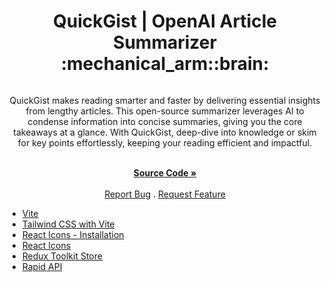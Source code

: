 <a id="readme-top"></a>

<h1 align="center">QuickGist | OpenAI Article Summarizer :mechanical_arm::brain:</h1> 

<div align="center">

<img src="" alt="">

<p align="center">QuickGist makes reading smarter and faster by delivering essential insights from lengthy articles. This open-source summarizer leverages AI to condense information into concise summaries, giving you the core takeaways at a glance. With QuickGist, deep-dive into knowledge or skim for key points effortlessly, keeping your reading efficient and impactful.
<br />
<br />

<a href="https://github.com/AmberForrester/QuickGist"><strong>Source Code »</strong></a>
<br />
<br />
<a href="https://github.com/AmberForrester/Portfolio/issues/new?assignees=&labels=bug&projects=&template=bug-report-%F0%9F%90%9E.md">Report Bug</a>
.
<a href="https://github.com/AmberForrester/Portfolio/issues/new?assignees=&labels=enhancement&projects=&template=feature-request-%F0%9F%9A%80.md">Request Feature</a>
</p>
</div>
















* [Vite](https://vite.dev/guide/)
* [Tailwind CSS with Vite](https://tailwindcss.com/docs/guides/vite)
* [React Icons - Installation ](https://www.npmjs.com/package/react-icons)
* [React Icons](https://react-icons.github.io/react-icons/)
* [Redux Toolkit Store](https://redux-toolkit.js.org/api/configureStore)
* [Rapid API](https://rapidapi.com/)
